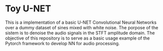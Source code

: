# Toy U-NET
This is a implementation of a basic U-NET Convolutional Neural Networks over a dummy dataset of sines mixed with white noise. The porpose of the sistem is to denoise the audio signals in the STFT amplitude domain. The objective of this repository is to serve as a basic usage example of the Pytorch framework to develop NN for audio processing. 
